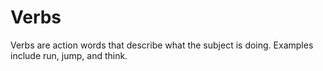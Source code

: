 # Verbs

Verbs are action words that describe what the subject is doing. Examples include run, jump, and think.
